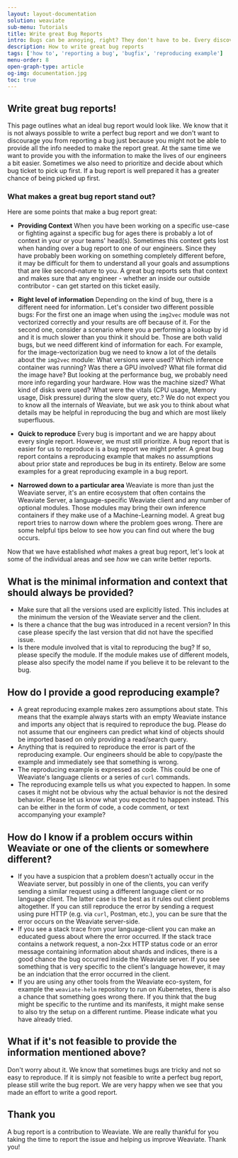```yaml
---
layout: layout-documentation
solution: weaviate
sub-menu: Tutorials
title: Write great Bug Reports
intro: Bugs can be annoying, right? They don't have to be. Every discovered bug is a chance to help make Weaviate better. We are happy about bug rreports because they highlight that we missed something and help us make sure an issue will never occur again. For our engineers to quickly identify and fix a bug there is some information that we may need. This tutorial is about how to write a great bug report.
description: How to write great bug reports
tags: ['how to', 'reporting a bug', 'bugfix', 'reproducing example']
menu-order: 8
open-graph-type: article
og-img: documentation.jpg
toc: true
---
```


## Write great bug reports!

This page outlines what an ideal bug report would look like. We know that it is
not always possible to write a perfect bug report and we don't want to
discourage you from reporting a bug just because you might not be able to
provide all the info needed to make the report great. At the same time we want
to provide you with the information to make the lives of our engineers a bit
easier. Sometimes we also need to prioritize and decide about which bug ticket
to pick up first. If a bug report is well prepared it has a greater chance of
being picked up first.

### What makes a great bug report stand out?

Here are some points that make a bug report great:

- **Providing Context**
  When you have been working on a specific use-case or fighting against a
  specific bug for ages there is probably a lot of context in your or your
  teams' head(s). Sometimes this context gets lost when handing over a bug
  report to one of our engineers. Since they have probably been working on
  something completely different before, it may be difficult for them to
  understand all your goals and assumptions that are like second-nature to you.
  A great bug reports sets that context and makes sure that any engineer -
  whether an inside our outside contributor - can get started on this ticket
  easily.

- **Right level of information**
  Depending on the kind of bug, there is a different need for information.
  Let's consider two different possible bugs: For the first one an image when
  using the `img2vec` module was not vectorized correctly and your results are
  off because of it. For the second one, consider a scenario where you a
  performing a lookup by id and it is much slower than you think it should be.
  Those are both valid bugs, but we need different kind of information for
  each. For example, for the image-vectorization bug we need to know a lot of
  the details about the `img2vec` module: What versions were used? Which
  inference container was running? Was there a GPU involved? What file format
  did the image have? But looking at the performance bug, we probably need more
  info regarding your hardware. How was the machine sized? What kind of disks
  were used? What were the vitals (CPU usage, Memory usage, Disk pressure)
  during the slow query, etc.? We do not expect you to know all the internals
  of Weaviate, but we ask you to think about what details may be helpful in
  reproducing the bug and which are most likely superfluous.
  
- **Quick to reproduce**
  Every bug is important and we are happy about every single report. However,
  we must still prioritize. A bug report that is easier for us to reproduce is
  a bug report we might prefer. A great bug report contains a reproducing
  example that makes no assumptions about prior state and reproduces be bug in
  its entirety. Below are some examples for a great reproducing example in a
  bug report.

  
- **Narrowed down to a particular area**
  Weaviate is more than just the Weaviate server, it's an entire ecosystem that
  often contains the Weaviate Server, a language-specific Weaviate client and
  any number of optional modules. Those modules may bring their own inference
  containers if they make use of a Machine-Learning model. A great bug report
  tries to narrow down where the problem goes wrong. There are some helpful
  tips below to see how you can find out where the bug occurs.

Now that we have established *what* makes a great bug report, let's look at
some of the individual areas and see *how* we can write better reports.

## What is the minimal information and context that should always be provided?

- Make sure that all the versions used are explicitly listed. This includes at
  the minimum the version of the Weaviate server and the client.
- Is there a chance that the bug was introduced in a recent version? In this
  case please specify the last version that did not have the specified issue.
- Is there module involved that is vital to reproducing the bug? If so, please
  specify the module. If the module makes use of different models, please also
  specify the model name if you believe it to be relevant to the bug.

## How do I provide a good reproducing example?

- A great reproducing example makes zero assumptions about state. This means
  that the example always starts with an empty Weaviate instance and imports
  any object that is required to reproduce the bug. Please do not assume that
  our engineers can predict what kind of objects should be imported based on
  only providing a read/search query.
- Anything that is required to reproduce the error is part of the reproducing
  example. Our engineers should be able to copy/paste the example and
  immediately see that something is wrong.
- The reproducing example is expressed as code. This could be one of Weaviate's
  language clients or a series of `curl` commands.
- The reproducing example tells us what you expected to happen. In some cases
  it might not be obvious why the actual behavior is not the desired behavior.
  Please let us know what you expected to happen instead. This can be either in
  the form of code, a code comment, or text accompanying your example?

## How do I know if a problem occurs within Weaviate or one of the clients or somewhere different?

- If you have a suspicion that a problem doesn't actually occur in the Weaviate
  server, but possibly in one of the clients, you can verify sending a similar
  request using a different language client or no language client. The latter
  case is the best as it rules out client problems altogether. If you can
  still reproduce the error by sending a request using pure HTTP (e.g. via
  `curl`, Postman, etc.), you can be sure that the error occurs on the Weaviate
  server-side.
- If you see a stack trace from your language-client you can make an educated
  guess about where the error occurred. If the stack trace contains a network
  request, a non-2xx HTTP status code or an error message containing
  information about shards and indices, there is a good chance the bug occurred
  inside the Weaviate server. If you see something that is very specific to the
  client's language however, it may be an indciation that the error occurred in
  the client.
- If you are using any other tools from the Weaviate eco-system, for example
  the `weaviate-helm` repository to run on Kubernetes, there is also a chance
  that something goes wrong there. If you think that the bug might be specific
  to the runtime and its manifests, it might make sense to also try the setup
  on a different runtime. Please indicate what you have already tried.

## What if it's not feasible to provide the information mentioned above?

Don't worry about it. We know that sometimes bugs are tricky and not so easy to
reproduce. If it is simply not feasible to write a perfect bug report, please
still write the bug report. We are very happy when we see that you made an
effort to write a good report. 

## Thank you

A bug report is a contribution to Weaviate. We are really thankful for you
taking the time to report the issue and helping us improve Weaviate. Thank you!
